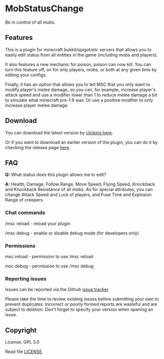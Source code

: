 # MobStatusChange

Be in control of all mobs.

## Features

This is a plugin for minecraft bukkit/spigot/etc servers that allows you to easily edit status from all entities in the game (including mobs and players). 

It also features a new mechanic for poison, poison can now kill. You can turn this feature off, on for only players, mobs, or both at any given time by editing your configs.

Finally, it has an option that allows you to tell MSC that you only want to modify player's melee damage, so you can, for example, increase player's attack speed and use a modifier lower than 1 to reduce melee damage a bit to simulate what minecraft pre-1.9 was. Or use a positive modifier to only increase player melee damage.

## Download

You can download the latest version by [clicking here](https://github.com/SecretX33/MobStatusChange/releases/latest/download/MobStatusChange.jar). 

Or if you want to download an earlier version of the plugin, you can do it by checking the release page [here](https://github.com/SecretX33/MobStatusChange/releases).

## FAQ

**Q:** What status does this plugin allows me to edit?

**A:** Health, Damage, Follow Range, Move Speed, Flying Speed, Knockback and Knockback Resistance of all mobs. As for special attributes, you can change Attack Speed and Luck of players, and Fuse Time and Explosion Range of creepers.


### Chat commands

/msc reload - reload your plugin

/msc debug - enable or disable debug mode (for developers only)

### Permissions

msc.reload - permission to use /msc reload

msc.debug - permission to use /msc debug

### Reporting issues

Issues can be reported via the Github [issue tracker](https://github.com/SecretX33/MobStatusChange/issues).

Please take the time to review existing issues before submitting your own to prevent duplicates. Incorrect or poorly formed reports are wasteful and are subject to deletion. Don't forget to specify your version when opening an issue.

## Copyright

License: GPL 3.0

Read file [LICENSE](LICENSE).
